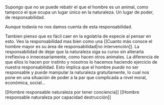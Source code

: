 Supongo que no se puede rebatir el que el hombre es un animal, como tampoco el que ocupa un lugar único en la naturaleza. Un lugar de poder, de responsabilidad.

Aunque todavía no nos damos cuenta de esta responsabilidad.

Tambien pienso que es fácil caer en la egolatría de especie al pensar en esto. Veo la responsabilidad mas bien como una [[Cuanto más conoce el hombre mayor es su área de responsabilidad|no intervención]]. La responsabilidad de dejar que la naturaleza siga su curso sin alterarla irreflexiva o innecesariamente, como hacen otros animales.
La diferencia de que ellos lo hacen por instinto y nosotros lo hacemos haciendo ejercicio de nuestra responsabilidad. Esto implica que el hombre *puede* no ser responsable y *puede* manipular la naturaleza gratuítamente, lo cual nos pone en una situación de poder a la par que complicada a nivel moral, económica, social...


[[Hombre responsable naturaleza por tener conciencia]]
[[Hombre responsable naturaleza por capacidad destrucción]]